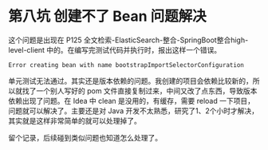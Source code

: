 # 第八坑 创建不了 Bean 问题解决

这个问题是出现在 P125 全文检索-ElasticSearch-整合-SpringBoot整合high-level-client 中的。在编写完测试代码并执行时，报出这样一个错误。

```shell
Error creating bean with name bootstrapImportSelectorConfiguration
```

单元测试无法通过。其实还是版本依赖的问题。我创建的项目会依赖比较新的，所以就找了一个别人写好的 pom 文件直接复制过来，中间又改了点东西，导致版本依赖出现了问题。在 Idea 中 clean 是没用的，有缓存，需要 reload 一下项目，问题就可以解决了。主要还是对 Java 开发不太熟悉，研究了1、2个小时才解决，其实就是这样非常简单的就可以处理掉了。

留个记录，后续碰到类似问题也知道怎么处理了。